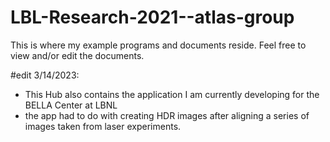 # LBL-Research-2021--atlas-group
This is where my example programs and documents reside. Feel free to view and/or edit the documents.

#edit 3/14/2023:
- This Hub also contains the application I am currently developing for the BELLA Center at LBNL
- the app had to do with creating HDR images after aligning a series of images taken from laser
  experiments. 
